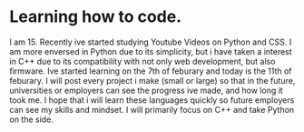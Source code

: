 # Learning how to code.
I am 15. Recently ive started studying Youtube Videos on Python and CSS. I am more enversed in Python due to its simplicity, but i have taken a interest in C++ due to its compatibility with not only web development, but also firmware. Ive started learning on the 7th of feburary and today is the 11th of feburary. I will post every project i make (small or large) so that in the future, universities or employers can see the progress ive made, and how long it took me. I hope that i will learn these languages quickly so future employers can see my skills and mindset. I will primarily focus on C++ and take Python on the side. 
